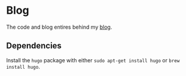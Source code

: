 # Blog

The code and blog entires behind my [blog](https://mattjmcnaughton.com).

## Dependencies

Install the `hugo` package with either `sudo apt-get install hugo` or
`brew install hugo`.
